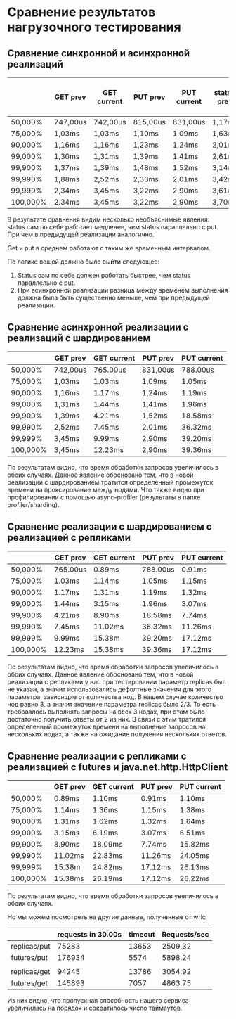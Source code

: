 # Сравнение результатов нагрузочного тестирования

## Сравнение синхронной и асинхронной реализаций

|	      | GET prev |	GET current	| PUT prev	| PUT current |	status prev	| status under put prev | status current      |	status under put current  |
|---------|----------|--------------|-----------|-------------|-------------|-----------------------|---------------------|---------------------------|
|50,000%  |	747,00us |	742,00us	| 815,00us	| 831,00us    | 1,17ms  	| 0,89ms                |	1,14ms	          | 1,02ms                    |
|75,000%  |	1,03ms   |	1,03ms		| 1,10ms	| 1,09ms	  | 1,63ms  	| 1,22ms                |	1,59ms	          | 1,42ms                    |
|90,000%  |	1,16ms   |	1,16ms		| 1,23ms	| 1,24ms	  | 2,01ms  	| 1,44ms                |	1,94ms	          | 2,03ms                    |
|99,000%  |	1,30ms   |	1,31ms		| 1,39ms	| 1,41ms	  | 2,61ms  	| 1,99ms                |	2,55ms	          | 3,80ms                    |
|99,900%  |	1,37ms   |	1,39ms		| 1,48ms	| 1,52ms	  | 3,14ms  	| 4,22ms                |	3,14ms	          | 4,76ms                    |
|99,990%  |	1,88ms   |	2,52ms		| 2,33ms	| 2,01ms	  | 3,42ms  	| 13,93ms               |	3,55ms	          | 14,56ms                   |
|99,999%  |	2,34ms   |	3,45ms		| 3,22ms	| 2,90ms	  | 3,61ms  	| 14,81ms               |	4,06ms	          | 15,14ms                   |
|100,000% |	2.34ms   |	3,45ms		| 3,22ms	| 2,90ms	  | 3,70ms  	| 14,90ms               |	4,92ms	          | 15,30ms                   |


В результате сравнения видим несколько необъяснимые явления: status сам по себе работает медленее, чем status параллельно с put.
При чем в предыдущей реализации аналогично.

Get и put в среднем работают с таким же временным интервалом.
 
По логике вещей должно было выйти следующее:
1. Status сам по себе должен работать быстрее, чем status параллельно с put.
2. При асинхронной реализации разница между временем выполнения должна была быть существенно меньше, чем при предыдущей реализации.


## Сравнение асинхронной реализации с реализаций с шардированием

|	      | GET prev |	GET current	| PUT prev	| PUT current |
|---------|----------|--------------|-----------|-------------|
|50,000%  |	742,00us |	765.00us	| 831,00us	|  788.00us   |
|75,000%  |	1,03ms	 |	1.03ms   	| 1,09ms	| 1.05ms	  |
|90,000%  |	1,16ms	 |	1.17ms	    | 1,24ms	| 1.19ms	  |
|99,000%  |	1,31ms	 |	1.44ms  	| 1,41ms	| 1.96ms	  |
|99,900%  |	1,39ms	 |	4.21ms  	| 1,52ms	| 18.58ms	  |
|99,990%  |	2,52ms	 |	7.45ms  	| 2,01ms	| 36.32ms	  |
|99,999%  |	3,45ms	 |	9.99ms  	| 2,90ms	| 39.20ms	  |
|100,000% |	3,45ms	 |	12.23ms  	| 2,90ms	| 39.36ms	  |

По результатам видно, что время обработки запросов увеличилось в обоих случаях. 
Данное явление обосновано тем, что в новой реализации с шардированием тратится определенный промежуток времени на проксирование между нодами. Что также видно при профилировании с помощью async-profiler (результаты в папке profiler/sharding).


## Сравнение реализации с шардированием с реализацией с репликами

|	      | GET prev |	GET current	| PUT prev	| PUT current |
|---------|----------|--------------|-----------|-------------|
|50,000%  |	765.00us |	 0.89ms	    |  788.00us	|  0.91ms     |
|75,000%  |	1.03ms   |	 1.14ms	    |  1.05ms	|  1.15ms  	  |
|90,000%  |	1.17ms	 |	 1.31ms     |  1.19ms	|  1.32ms  	  |
|99,000%  |	1.44ms   |	 3.15ms	    |  1.96ms	|  3.07ms  	  |
|99,900%  |	4.21ms   |	 8.90ms	    |  18.58ms	|  7.74ms  	  |
|99,990%  |	7.45ms   |	 11.02ms    |  36.32ms	|  11.26ms 	  |
|99,999%  |	9.99ms   |	 15.38m	    |  39.20ms	|  17.12ms 	  |
|100,000% |	12.23ms  |	 15.38ms	|  39.36ms	|  17.12ms 	  |

По результатам видно, что время обработки запросов увеличилось в обоих случаях. 
Данное явление обосновано тем, что в новой реализации с репликами у нас при тестировании параметр replicas был не указан, а значит использовались дефолтные значения для этого параметра, зависящие от количества нод. В нашем случае количество нод равно 3, а значит значение параметра replicas было 2/3. То есть требовалось выполнять запросы на всех 3 нодах, при этом было достаточно получить ответы от 2 из них. В связи с этим тратился определенный промежуток времени на выполнение запросов на нескольких нодах, а также на ожидание получения нескольких ответов.


## Сравнение реализации с репликами с реализацией с futures и java.net.http.HttpClient

|	      | GET prev |	GET current	| PUT prev	| PUT current |
|---------|----------|--------------|-----------|-------------|
|50,000%  |	0.89ms	 |	 1.10ms     |  0.91ms  	|   1.10ms    |
|75,000%  |	1.14ms	 |	 1.36ms     |  1.15ms  	|   1.38ms	  |
|90,000%  |	1.31ms   |	 1.62ms     |  1.32ms  	|   1.64ms	  |
|99,000%  |	3.15ms	 |	 6.19ms     |  3.07ms  	|   6.51ms	  |
|99,900%  |	8.90ms	 |	18.09ms     |  7.74ms  	|  15.82ms	  |
|99,990%  |	11.02ms  |	22.83ms     |  11.26ms 	|  24.05ms	  |
|99,999%  |	15.38m	 |	24.82ms     |  17.12ms 	|  26.13ms	  |
|100,000% |	15.38ms  |	26.19ms	    |  17.12ms 	|  26.22ms	  |

По результатам видно, что время обработки запросов увеличилось в обоих случаях.

Но мы можем посмотреть на другие данные, полученные от wrk:

|              |  requests in 30.00s | timeout   | Requests/sec   |
|--------------|---------------------|-----------|----------------|
| replicas/put |       75283         |  13653    |   2509.32      |
| futures/put  |      176934         |   5574    |   5898.24      |
|              |                     |           |                |
| replicas/get |       94245         |  13786    |   3054.92      |
| futures/get  |      145893         |   7057    |   4863.75      |

Из них видно, что пропускная способность нашего сервиса увеличилась на порядок и сократилось число таймаутов.
